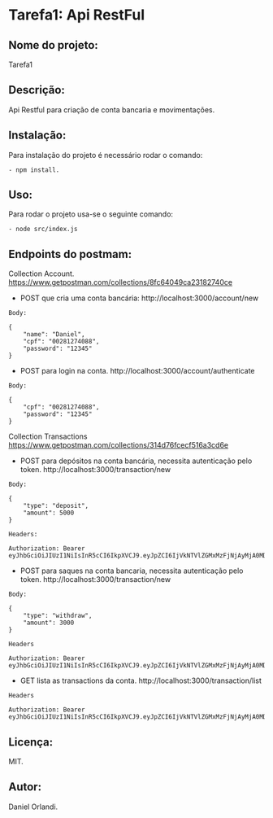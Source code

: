 # Tarefa1: Api RestFul

## Nome do projeto:
Tarefa1

## Descrição: 
Api Restful para criação de conta bancaria e movimentações.

## Instalação:
Para instalação do projeto é necessário rodar o comando:
```
- npm install.
```
## Uso:
Para rodar o projeto usa-se o seguinte comando:
```
- node src/index.js
```
## Endpoints do postmam:
Collection Account.
https://www.getpostman.com/collections/8fc64049ca23182740ce

* POST que cria uma conta bancária:
http://localhost:3000/account/new
```
Body:

{
	"name": "Daniel",
	"cpf": "00281274088",
	"password": "12345"
}
```
* POST para login na conta.
http://localhost:3000/account/authenticate
```
Body:

{
	"cpf": "00281274088",
	"password": "12345"
}
```
Collection Transactions
https://www.getpostman.com/collections/314d76fcecf516a3cd6e

* POST para depósitos na conta bancária, necessita autenticação pelo token.
http://localhost:3000/transaction/new
```
Body:

{
    "type": "deposit",
    "amount": 5000
}

Headers:

Authorization: Bearer eyJhbGciOiJIUzI1NiIsInR5cCI6IkpXVCJ9.eyJpZCI6IjVkNTVlZGMxMzFjNjAyMjA0MDZmMTQ1MyIsImlhdCI6MTU2NTkxMjUxMywiZXhwIjoxNTY2MDg0NTEzfQ.NBCEAL0frMaDhZLl4YHEfYm0j1NFcgqsM7JsMBadaUU
```
* POST para saques na conta bancaria, necessita autenticação pelo token. 
http://localhost:3000/transaction/new
```
Body:

{
    "type": "withdraw",
    "amount": 3000
}

Headers

Authorization: Bearer eyJhbGciOiJIUzI1NiIsInR5cCI6IkpXVCJ9.eyJpZCI6IjVkNTVlZGMxMzFjNjAyMjA0MDZmMTQ1MyIsImlhdCI6MTU2NTkxMjUxMywiZXhwIjoxNTY2MDg0NTEzfQ.NBCEAL0frMaDhZLl4YHEfYm0j1NFcgqsM7JsMBadaUU
```
* GET lista as transactions da conta.
http://localhost:3000/transaction/list
```
Headers

Authorization: Bearer eyJhbGciOiJIUzI1NiIsInR5cCI6IkpXVCJ9.eyJpZCI6IjVkNTVlZGMxMzFjNjAyMjA0MDZmMTQ1MyIsImlhdCI6MTU2NTkxMjUxMywiZXhwIjoxNTY2MDg0NTEzfQ.NBCEAL0frMaDhZLl4YHEfYm0j1NFcgqsM7JsMBadaUU
```
## Licença:
MIT.

## Autor:
Daniel Orlandi.
